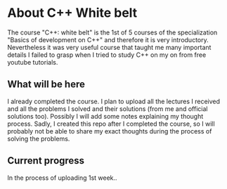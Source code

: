 # About C++ White belt

The course "C++: white belt" is the 1st of 5 courses of the specialization "Basics of development on C++" and therefore it is very
introductory. Nevertheless it was very useful course that taught me many important details I failed to grasp when I tried to study
C++ on my on from free youtube tutorials.

## What will be here

I already completed the course. I plan to upload all the lectures I received and all the problems I solved and their solutions (from me
and official solutions too). Possibly I will add some notes explaining my thought process. Sadly, I created this repo after I completed
the course, so I will probably not be able to share my exact thoughts during the process of solving the problems.

## Current progress

In the process of uploading 1st week..